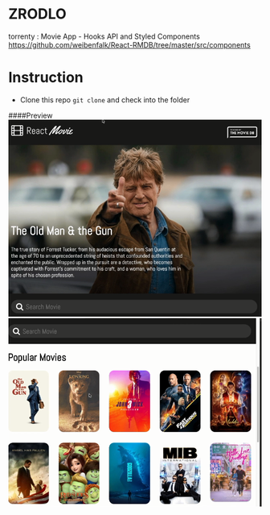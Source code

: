 
# ZRODLO 

torrenty : Movie App - Hooks API and Styled Components
https://github.com/weibenfalk/React-RMDB/tree/master/src/components


# Instruction

- Clone this repo ```git clone``` and check into the folder 

####Preview
![sass-js-coding-test screenshot](https://github.com/andrzejbajuk79/MovieApp-Hooks/blob/master/src/2020-05-18_09h04_01.png?raw=true)
![sass-js-coding-test screenshot](https://github.com/andrzejbajuk79/MovieApp-Hooks/blob/master/src/2020-05-18_08h59_29.png?raw=true)
